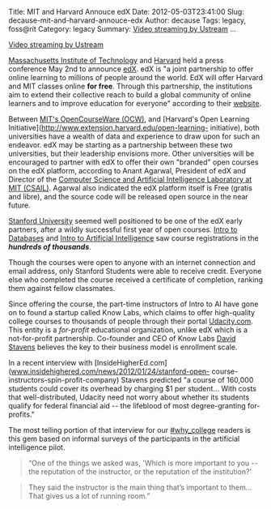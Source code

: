 Title: MIT and Harvard Annouce edX
Date: 2012-05-03T23:41:00
Slug: decause-mit-and-harvard-annouce-edx
Author: decause
Tags: legacy, foss@rit
Category: legacy
Summary: [Video streaming by Ustream](http://www.ustream.tv/) ... 

[Video streaming by Ustream](http://www.ustream.tv/)

[Massachusetts Institute of Technology](http://mit.edu) and
[Harvard](http://harvard.edu) held a press conference May 2nd to announce
[edX](http://www.edxonline.org/). edX is "a joint partnership to offer online
learning to millions of people around the world. EdX will offer Harvard and
MIT classes online **for free**. Through this partnership, the institutions
aim to extend their collective reach to build a global community of online
learners and to improve education for everyone" according to their
[website](http://www.edxonline.org/about.html).

Between [MIT's OpenCourseWare (OCW)](http://ocw.mit.edu), and [Harvard's Open
Learning Initiative](http://www.extension.harvard.edu/open-learning-
initiative), both universities have a wealth of data and experience to draw
upon for such an endeavor. edX may be starting as a partnership between these
two universities, but their leadership envisions more. Other universities will
be encouraged to partner with edX to offer their own "branded" open courses on
the edX platform, according to Anant Agarwal, President of edX and Director of
the [Computer Science and Artificial Intelligence Laboratory at MIT
(CSAIL)](http://www.csail.mit.edu/). Agarwal also indicated the edX platform
itself is Free (gratis and libre), and the source code will be released open
source in the near future.

[Stanford University](http://stanford.edu) seemed well positioned to be one of
the edX early partners, after a wildly successful first year of open courses.
[Intro to Databases](http://db-class.org) and [Intro to Artificial
Intelligence](http://ai-class.com) saw course registrations in the **_hundreds
of thousands_**.

Though the courses were open to anyone with an internet connection and email
address, only Stanford Students were able to receive credit. Everyone else who
completed the course received a certificate of completion, ranking them
against fellow classmates.

Since offering the course, the part-time instructors of Intro to AI have gone
on to found a startup called Know Labs, which claims to offer high-quality
college courses to thousands of people through their portal
[Udacity.com](http://udacity.com). This entity is a _for-profit_ educational
organization, unlike edX which is a not-for-profit partnership. Co-founder and
CEO of Know Labs [David Stavens](https://twitter.com/#!/DavidUdacity) believes
the key to their business model is enrollment scale.

In a recent interview with
[InsideHigherEd.com](www.insidehighered.com/news/2012/01/24/stanford-open-
course-instructors-spin-profit-company) Stavens predicted "a course of 160,000
students could cover its overhead by charging $1 per student... With costs
that well-distributed, Udacity need not worry about whether its students
qualify for federal financial aid -- the lifeblood of most degree-granting
for-profits."

The most telling portion of that interview for our
[#why_college](https://twitter.com/#!/search/%23why_college) readers is this
gem based on informal surveys of the participants in the artificial
intelligence pilot.

> “One of the things we asked was, 'Which is more important to you -- the
reputation of the instructor, or the reputation of the institution?'

>

> They said the instructor is the main thing that’s important to them... That
gives us a lot of running room.”

